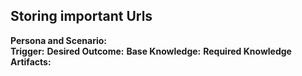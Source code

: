 ## Storing important Urls

**Persona and Scenario:**  
**Trigger:**
**Desired Outcome:** 
**Base Knowledge:**
**Required Knowledge**
**Artifacts:**
